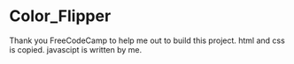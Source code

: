 # Color_Flipper
Thank you FreeCodeCamp to help me out to build this project.
html and css is copied.
javascipt is written by me.